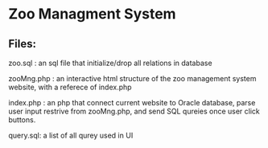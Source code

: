 # Zoo Managment System 

## Files:
zoo.sql : an sql file that initialize/drop all relations in database

zooMng.php : an interactive html structure of the zoo management system website, with a referece of index.php

index.php : an php that connect current website to Oracle database, parse user input restrive from zooMng.php, and send SQL qureies once user click buttons. 

query.sql: a list of all qurey used in UI

